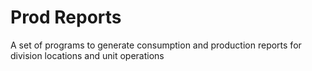 # Prod Reports
A set of programs to generate consumption and production reports for
division locations and unit operations